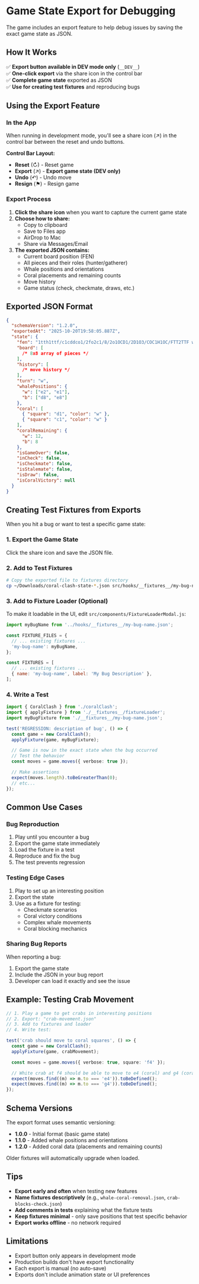 # Game State Export for Debugging

The game includes an export feature to help debug issues by saving the exact game state as JSON.

## How It Works

✅ **Export button available in DEV mode only** (`__DEV__`)  
✅ **One-click export** via the share icon in the control bar  
✅ **Complete game state** exported as JSON  
✅ **Use for creating test fixtures** and reproducing bugs

## Using the Export Feature

### In the App

When running in development mode, you'll see a share icon (↗️) in the control bar between the reset and undo buttons.

**Control Bar Layout:**

- **Reset** (↻) - Reset game
- **Export** (↗️) - **Export game state (DEV only)**
- **Undo** (↶) - Undo move
- **Resign** (⚑) - Resign game

### Export Process

1. **Click the share icon** when you want to capture the current game state
2. **Choose how to share:**
   - Copy to clipboard
   - Save to Files app
   - AirDrop to Mac
   - Share via Messages/Email
3. **The exported JSON contains:**
   - Current board position (FEN)
   - All pieces and their roles (hunter/gatherer)
   - Whale positions and orientations
   - Coral placements and remaining counts
   - Move history
   - Game status (check, checkmate, draws, etc.)

## Exported JSON Format

```json
{
  "schemaVersion": "1.2.0",
  "exportedAt": "2025-10-20T19:58:05.887Z",
  "state": {
    "fen": "1tth1ttf/c1cddco1/2fo2c1/8/2o1OCD1/2D1O3/COC1H1OC/FTT2TTF w - - 2 11",
    "board": [
      /* 8x8 array of pieces */
    ],
    "history": [
      /* move history */
    ],
    "turn": "w",
    "whalePositions": {
      "w": ["e2", "e1"],
      "b": ["d8", "e8"]
    },
    "coral": [
      { "square": "d1", "color": "w" },
      { "square": "c1", "color": "w" }
    ],
    "coralRemaining": {
      "w": 12,
      "b": 8
    },
    "isGameOver": false,
    "inCheck": false,
    "isCheckmate": false,
    "isStalemate": false,
    "isDraw": false,
    "isCoralVictory": null
  }
}
```

## Creating Test Fixtures from Exports

When you hit a bug or want to test a specific game state:

### 1. Export the Game State

Click the share icon and save the JSON file.

### 2. Add to Test Fixtures

```bash
# Copy the exported file to fixtures directory
cp ~/Downloads/coral-clash-state-*.json src/hooks/__fixtures__/my-bug-name.json
```

### 3. Add to Fixture Loader (Optional)

To make it loadable in the UI, edit `src/components/FixtureLoaderModal.js`:

```javascript
import myBugName from '../hooks/__fixtures__/my-bug-name.json';

const FIXTURE_FILES = {
  // ... existing fixtures ...
  'my-bug-name': myBugName,
};

const FIXTURES = [
  // ... existing fixtures ...
  { name: 'my-bug-name', label: 'My Bug Description' },
];
```

### 4. Write a Test

```typescript
import { CoralClash } from './coralClash';
import { applyFixture } from './__fixtures__/fixtureLoader';
import myBugFixture from './__fixtures__/my-bug-name.json';

test('REGRESSION: description of bug', () => {
  const game = new CoralClash();
  applyFixture(game, myBugFixture);

  // Game is now in the exact state when the bug occurred
  // Test the behavior
  const moves = game.moves({ verbose: true });

  // Make assertions
  expect(moves.length).toBeGreaterThan(0);
  // etc...
});
```

## Common Use Cases

### Bug Reproduction

1. Play until you encounter a bug
2. Export the game state immediately
3. Load the fixture in a test
4. Reproduce and fix the bug
5. The test prevents regression

### Testing Edge Cases

1. Play to set up an interesting position
2. Export the state
3. Use as a fixture for testing:
   - Checkmate scenarios
   - Coral victory conditions
   - Complex whale movements
   - Coral blocking mechanics

### Sharing Bug Reports

When reporting a bug:

1. Export the game state
2. Include the JSON in your bug report
3. Developer can load it exactly and see the issue

## Example: Testing Crab Movement

```typescript
// 1. Play a game to get crabs in interesting positions
// 2. Export: "crab-movement.json"
// 3. Add to fixtures and loader
// 4. Write test:

test('crab should move to coral squares', () => {
  const game = new CoralClash();
  applyFixture(game, crabMovement);

  const moves = game.moves({ verbose: true, square: 'f4' });

  // White crab at f4 should be able to move to e4 (coral) and g4 (coral)
  expect(moves.find((m) => m.to === 'e4')).toBeDefined();
  expect(moves.find((m) => m.to === 'g4')).toBeDefined();
});
```

## Schema Versions

The export format uses semantic versioning:

- **1.0.0** - Initial format (basic game state)
- **1.1.0** - Added whale positions and orientations
- **1.2.0** - Added coral data (placements and remaining counts)

Older fixtures will automatically upgrade when loaded.

## Tips

- **Export early and often** when testing new features
- **Name fixtures descriptively** (e.g., `whale-coral-removal.json`, `crab-blocks-check.json`)
- **Add comments in tests** explaining what the fixture tests
- **Keep fixtures minimal** - only save positions that test specific behavior
- **Export works offline** - no network required

## Limitations

- Export button only appears in development mode
- Production builds don't have export functionality
- Each export is manual (no auto-save)
- Exports don't include animation state or UI preferences
